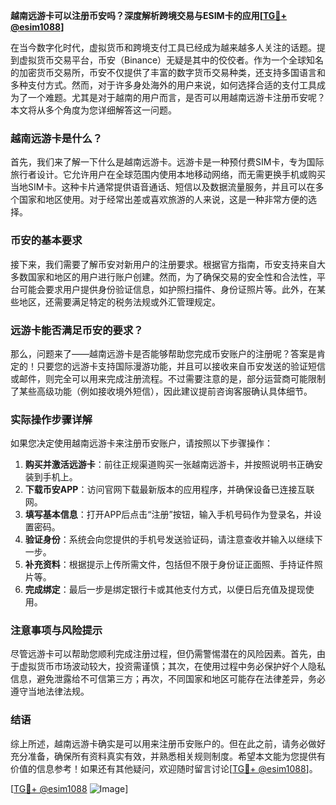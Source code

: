 **越南远游卡可以注册币安吗？深度解析跨境交易与ESIM卡的应用[[TG💪+ @esim1088](https://t.me/s/esim1088)]**

在当今数字化时代，虚拟货币和跨境支付工具已经成为越来越多人关注的话题。提到虚拟货币交易平台，币安（Binance）无疑是其中的佼佼者。作为一个全球知名的加密货币交易所，币安不仅提供了丰富的数字货币交易种类，还支持多国语言和多种支付方式。然而，对于许多身处海外的用户来说，如何选择合适的支付工具成为了一个难题。尤其是对于越南的用户而言，是否可以用越南远游卡注册币安呢？本文将从多个角度为您详细解答这一问题。

### 越南远游卡是什么？

首先，我们来了解一下什么是越南远游卡。远游卡是一种预付费SIM卡，专为国际旅行者设计。它允许用户在全球范围内使用本地移动网络，而无需更换手机或购买当地SIM卡。这种卡片通常提供语音通话、短信以及数据流量服务，并且可以在多个国家和地区使用。对于经常出差或喜欢旅游的人来说，这是一种非常方便的选择。

### 币安的基本要求

接下来，我们需要了解币安对新用户的注册要求。根据官方指南，币安支持来自大多数国家和地区的用户进行账户创建。然而，为了确保交易的安全性和合法性，平台可能会要求用户提供身份验证信息，如护照扫描件、身份证照片等。此外，在某些地区，还需要满足特定的税务法规或外汇管理规定。

### 远游卡能否满足币安的要求？

那么，问题来了——越南远游卡是否能够帮助您完成币安账户的注册呢？答案是肯定的！只要您的远游卡支持国际漫游功能，并且可以接收来自币安发送的验证短信或邮件，则完全可以用来完成注册流程。不过需要注意的是，部分运营商可能限制了某些高级功能（例如接收境外短信），因此建议提前咨询客服确认具体细节。

### 实际操作步骤详解

如果您决定使用越南远游卡来注册币安账户，请按照以下步骤操作：

1. **购买并激活远游卡**：前往正规渠道购买一张越南远游卡，并按照说明书正确安装到手机上。
2. **下载币安APP**：访问官网下载最新版本的应用程序，并确保设备已连接互联网。
3. **填写基本信息**：打开APP后点击“注册”按钮，输入手机号码作为登录名，并设置密码。
4. **验证身份**：系统会向您提供的手机号发送验证码，请注意查收并输入以继续下一步。
5. **补充资料**：根据提示上传所需文件，包括但不限于身份证正面照、手持证件照片等。
6. **完成绑定**：最后一步是绑定银行卡或其他支付方式，以便日后充值及提现使用。

### 注意事项与风险提示

尽管远游卡可以帮助您顺利完成注册过程，但仍需警惕潜在的风险因素。首先，由于虚拟货币市场波动较大，投资需谨慎；其次，在使用过程中务必保护好个人隐私信息，避免泄露给不可信第三方；再次，不同国家和地区可能存在法律差异，务必遵守当地法律法规。

### 结语

综上所述，越南远游卡确实是可以用来注册币安账户的。但在此之前，请务必做好充分准备，确保所有资料真实有效，并熟悉相关规则制度。希望本文能为您提供有价值的信息参考！如果还有其他疑问，欢迎随时留言讨论[[TG💪+ @esim1088](https://t.me/s/esim1088)]。

[[TG💪+ @esim1088](https://t.me/s/esim1088) ![Image](https://i.postimg.cc/4NQfJmqS/Snipaste-2025-05-13-00-14-12.png)]